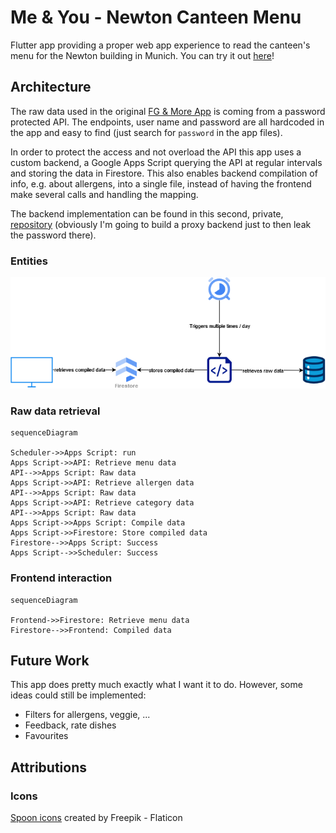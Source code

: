 # Me & You - Newton Canteen Menu

Flutter app providing a proper web app experience to read the canteen's menu for the Newton building in Munich.
You can try it out [here](https://cestcedric.github.io/me-and-you/)!

## Architecture

The raw data used in the original [FG & More App](https://fruehaufgenuss.de/fruehauf-genuss-app/) is coming from a password protected API. The endpoints, user name and password are all hardcoded in the app and easy to find (just search for `password` in the app files).

In order to protect the access and not overload the API this app uses a custom backend, a Google Apps Script querying the API at regular intervals and storing the data in Firestore. This also enables backend compilation of info, e.g. about allergens, into a single file, instead of having the frontend make several calls and handling the mapping.

The backend implementation can be found in this second, private, [repository](https://github.com/cestcedric/newton-canteen-relay) (obviously I'm going to build a proxy backend just to then leak the password there).

### Entities

![Proxy setup](/docs/me-and-you.png 'Proxy setup.')

### Raw data retrieval

```mermaid
sequenceDiagram

Scheduler->>Apps Script: run
Apps Script->>API: Retrieve menu data
API-->>Apps Script: Raw data
Apps Script->>API: Retrieve allergen data
API-->>Apps Script: Raw data
Apps Script->>API: Retrieve category data
API-->>Apps Script: Raw data
Apps Script->>Apps Script: Compile data
Apps Script->>Firestore: Store compiled data
Firestore-->>Apps Script: Success
Apps Script-->>Scheduler: Success
```

### Frontend interaction

```mermaid
sequenceDiagram

Frontend->>Firestore: Retrieve menu data
Firestore-->>Frontend: Compiled data
```

## Future Work

This app does pretty much exactly what I want it to do.
However, some ideas could still be implemented:

- Filters for allergens, veggie, ...
- Feedback, rate dishes
- Favourites

## Attributions

### Icons

[Spoon icons]("https://www.flaticon.com/free-icons/sppon) created by Freepik - Flaticon

